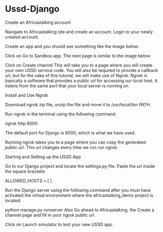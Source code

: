 # Ussd-Django

Create an Africastalking account

Navigate to Africastalking site and create an account. Login to your newly created account.

Create an app and you should see something like the image below.



Click on Go to Sandbox app. The next page is similar to the image below.


Click on Create channel This will take you to a page where you will create your own USSD service code. You will also be required to provide a callback url, but for the sake of this tutorial, we will make use of Ngrok. Ngrok is basically a software that provides a public url for accessing our local host. It listens from the same port that your local server is running on.


Install and Use Ngrok

Download ngrok zip file, unzip the file and move it to /usr/local/bin PATH.

Run ngrok in the terminal using the following command.


ngrok http 8000

The default port for Django is 8000, which is what we have used.

Running ngrok takes you to a page where you can copy the generated public url. This url changes every time we run run ngrok.

Starting and Setting up the USSD App

Go to our Django project and locate the settings.py file. Paste the url inside the square brackets

ALLOWED_HOSTS = [ ]

Run the Django server using the following command after you must have activated the virtual environment where the africastalking_demo project is located.

python manage.py runserver
Also Go ahead to Africastalking, the Create a channel page and fill in your ngrok public url.

Click on Launch simulator to test your new USSD app.